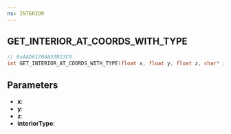 ```yaml
---
ns: INTERIOR
---
```

## GET_INTERIOR_AT_COORDS_WITH_TYPE

```c
// 0xAAD6170AA33B13C0
int GET_INTERIOR_AT_COORDS_WITH_TYPE(float x, float y, float z, char* interiorType);
```

## Parameters
* **x**:
* **y**:
* **z**:
* **interiorType**:
